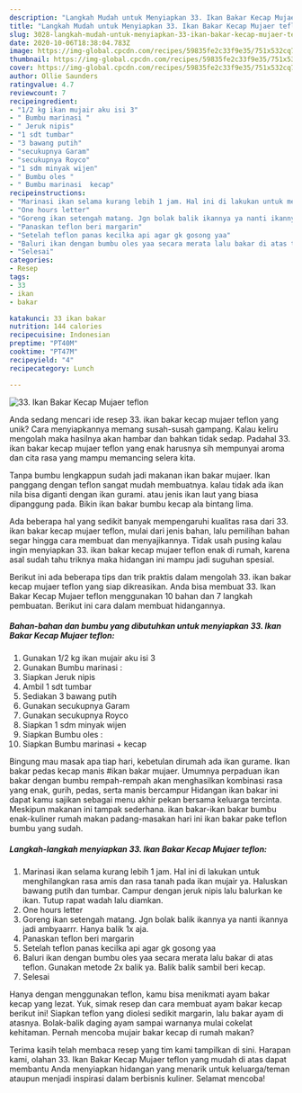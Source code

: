 ```yaml
---
description: "Langkah Mudah untuk Menyiapkan 33. Ikan Bakar Kecap Mujaer teflon yang Enak"
title: "Langkah Mudah untuk Menyiapkan 33. Ikan Bakar Kecap Mujaer teflon yang Enak"
slug: 3028-langkah-mudah-untuk-menyiapkan-33-ikan-bakar-kecap-mujaer-teflon-yang-enak
date: 2020-10-06T18:38:04.783Z
image: https://img-global.cpcdn.com/recipes/59835fe2c33f9e35/751x532cq70/33-ikan-bakar-kecap-mujaer-teflon-foto-resep-utama.jpg
thumbnail: https://img-global.cpcdn.com/recipes/59835fe2c33f9e35/751x532cq70/33-ikan-bakar-kecap-mujaer-teflon-foto-resep-utama.jpg
cover: https://img-global.cpcdn.com/recipes/59835fe2c33f9e35/751x532cq70/33-ikan-bakar-kecap-mujaer-teflon-foto-resep-utama.jpg
author: Ollie Saunders
ratingvalue: 4.7
reviewcount: 7
recipeingredient:
- "1/2 kg ikan mujair aku isi 3"
- " Bumbu marinasi "
- " Jeruk nipis"
- "1 sdt tumbar"
- "3 bawang putih"
- "secukupnya Garam"
- "secukupnya Royco"
- "1 sdm minyak wijen"
- " Bumbu oles "
- " Bumbu marinasi  kecap"
recipeinstructions:
- "Marinasi ikan selama kurang lebih 1 jam. Hal ini di lakukan untuk menghilangkan rasa amis dan rasa tanah pada ikan mujair ya. Haluskan bawang putih dan tumbar. Campur dengan jeruk nipis lalu balurkan ke ikan. Tutup rapat wadah lalu diamkan."
- "One hours letter"
- "Goreng ikan setengah matang. Jgn bolak balik ikannya ya nanti ikannya jadi ambyaarrr. Hanya balik 1x aja."
- "Panaskan teflon beri margarin"
- "Setelah teflon panas kecilka api agar gk gosong yaa"
- "Baluri ikan dengan bumbu oles yaa secara merata lalu bakar di atas teflon. Gunakan metode 2x balik ya. Balik balik sambil beri kecap."
- "Selesai"
categories:
- Resep
tags:
- 33
- ikan
- bakar

katakunci: 33 ikan bakar 
nutrition: 144 calories
recipecuisine: Indonesian
preptime: "PT40M"
cooktime: "PT47M"
recipeyield: "4"
recipecategory: Lunch

---
```



![33. Ikan Bakar Kecap Mujaer teflon](https://img-global.cpcdn.com/recipes/59835fe2c33f9e35/751x532cq70/33-ikan-bakar-kecap-mujaer-teflon-foto-resep-utama.jpg)

Anda sedang mencari ide resep 33. ikan bakar kecap mujaer teflon yang unik? Cara menyiapkannya memang susah-susah gampang. Kalau keliru mengolah maka hasilnya akan hambar dan bahkan tidak sedap. Padahal 33. ikan bakar kecap mujaer teflon yang enak harusnya sih mempunyai aroma dan cita rasa yang mampu memancing selera kita.

Tanpa bumbu lengkappun sudah jadi makanan ikan bakar mujaer. Ikan panggang dengan teflon sangat mudah membuatnya. kalau tidak ada ikan nila bisa diganti dengan ikan gurami. atau jenis ikan laut yang biasa dipanggung pada. Bikin ikan bakar bumbu kecap ala bintang lima.

Ada beberapa hal yang sedikit banyak mempengaruhi kualitas rasa dari 33. ikan bakar kecap mujaer teflon, mulai dari jenis bahan, lalu pemilihan bahan segar hingga cara membuat dan menyajikannya. Tidak usah pusing kalau ingin menyiapkan 33. ikan bakar kecap mujaer teflon enak di rumah, karena asal sudah tahu triknya maka hidangan ini mampu jadi suguhan spesial.


Berikut ini ada beberapa tips dan trik praktis dalam mengolah 33. ikan bakar kecap mujaer teflon yang siap dikreasikan. Anda bisa membuat 33. Ikan Bakar Kecap Mujaer teflon menggunakan 10 bahan dan 7 langkah pembuatan. Berikut ini cara dalam membuat hidangannya.

<!--inarticleads1-->

##### Bahan-bahan dan bumbu yang dibutuhkan untuk menyiapkan 33. Ikan Bakar Kecap Mujaer teflon:

1. Gunakan 1/2 kg ikan mujair aku isi 3
1. Gunakan  Bumbu marinasi :
1. Siapkan  Jeruk nipis
1. Ambil 1 sdt tumbar
1. Sediakan 3 bawang putih
1. Gunakan secukupnya Garam
1. Gunakan secukupnya Royco
1. Siapkan 1 sdm minyak wijen
1. Siapkan  Bumbu oles :
1. Siapkan  Bumbu marinasi + kecap


Bingung mau masak apa tiap hari, kebetulan dirumah ada ikan gurame. Ikan bakar pedas kecap manis #ikan bakar mujaer. Umumnya perpaduan ikan bakar dengan bumbu rempah-rempah akan menghasilkan kombinasi rasa yang enak, gurih, pedas, serta manis bercampur Hidangan ikan bakar ini dapat kamu sajikan sebagai menu akhir pekan bersama keluarga tercinta. Meskipun makanan ini tampak sederhana. ikan bakar-ikan bakar bumbu enak-kuliner rumah makan padang-masakan hari ini ikan bakar pake teflon bumbu yang sudah. 

<!--inarticleads2-->

##### Langkah-langkah menyiapkan 33. Ikan Bakar Kecap Mujaer teflon:

1. Marinasi ikan selama kurang lebih 1 jam. Hal ini di lakukan untuk menghilangkan rasa amis dan rasa tanah pada ikan mujair ya. Haluskan bawang putih dan tumbar. Campur dengan jeruk nipis lalu balurkan ke ikan. Tutup rapat wadah lalu diamkan.
1. One hours letter
1. Goreng ikan setengah matang. Jgn bolak balik ikannya ya nanti ikannya jadi ambyaarrr. Hanya balik 1x aja.
1. Panaskan teflon beri margarin
1. Setelah teflon panas kecilka api agar gk gosong yaa
1. Baluri ikan dengan bumbu oles yaa secara merata lalu bakar di atas teflon. Gunakan metode 2x balik ya. Balik balik sambil beri kecap.
1. Selesai


Hanya dengan menggunakan teflon, kamu bisa menikmati ayam bakar kecap yang lezat. Yuk, simak resep dan cara membuat ayam bakar kecap berikut ini! Siapkan teflon yang diolesi sedikit margarin, lalu bakar ayam di atasnya. Bolak-balik daging ayam sampai warnanya mulai cokelat kehitaman. Pernah mencoba mujair bakar kecap di rumah makan? 

Terima kasih telah membaca resep yang tim kami tampilkan di sini. Harapan kami, olahan 33. Ikan Bakar Kecap Mujaer teflon yang mudah di atas dapat membantu Anda menyiapkan hidangan yang menarik untuk keluarga/teman ataupun menjadi inspirasi dalam berbisnis kuliner. Selamat mencoba!
